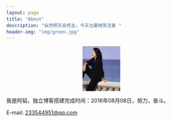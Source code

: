 ```yaml
---
layout: page
title: "About"
description: "纵然明天会死去，今天也要微笑活着 "
header-img: "img/green.jpg"
---
```



<center>
    <p><img src="/img/Yanni.jpg" align="center" height="120px" width="100px"></p>
</center>

我是阿韬，独立博客搭建完成时间：2016年08月08日，努力，奋斗。

E-mail: 233544951@qq.com